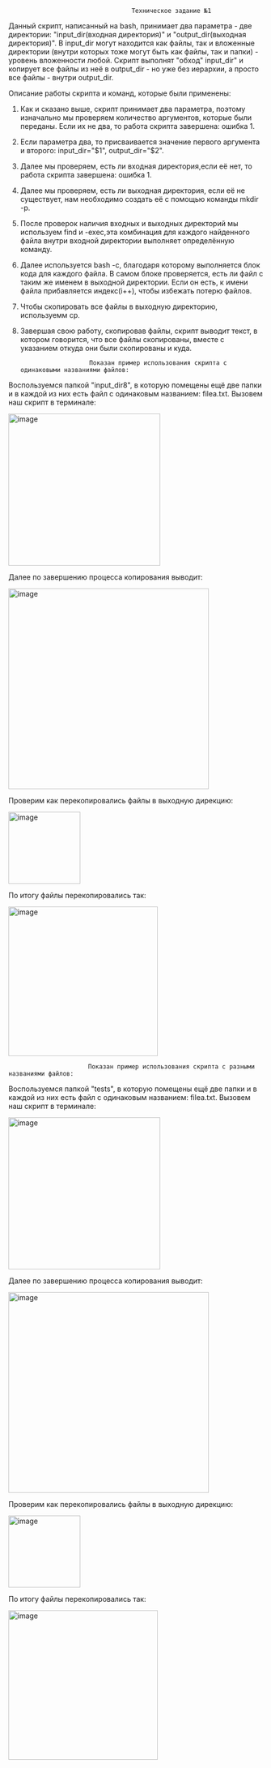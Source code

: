                                       Техническое задание №1
Данный скрипт, написанный на bash, принимает два параметра - две директории: 
"input_dir(входная директория)" и "output_dir(выходная директория)".
В input_dir могут находится как файлы, так и вложенные директории (внутри
которых тоже могут быть как файлы, так и папки) - уровень вложенности любой.
Скрипт выполнят "обход" input_dir" и копирует все файлы из неё в output_dir -
но уже без иерархии, а просто все файлы - внутри output_dir.

Описание работы скрипта и команд, которые были применены:
1. Как и сказано выше, скрипт принимает два параметра, поэтому изначально мы
   проверяем количество аргументов, которые были переданы. Если их не два, то
   работа скрипта завершена: ошибка 1.
2. Если параметра два, то присваивается значение первого аргумента и второго:
   input_dir="$1", output_dir="$2".
3. Далее мы проверяем, есть ли входная директория,если её нет, то работа скрипта
   завершена: ошибка 1.
4. Далее мы проверяем, есть ли выходная директория, если её не существует,
   нам необходимо создать её с помощью команды mkdir -p.
5. После проверок наличия входных и выходных директорий мы используем find и
   -exec,эта комбинация для каждого найденного файла внутри входной
   директории выполняет определённую команду.
7. Далее используется bash -c, благодаря которому выполняется блок кода для
   каждого файла. В самом блоке проверяется, есть ли файл с таким же именем в
   выходной директории. Если он есть, к имени файла прибавляется индекс(i++),
   чтобы избежать потерю файлов.
7. Чтобы скопировать все файлы в выходную директорию, используемм cp.
8. Завершая свою работу, скопировав файлы, скрипт выводит текст, в котором
   говорится, что все файлы скопированы, вместе с указанием откуда они были
   скопированы и куда.

                          Показан пример использования скрипта с одинаковыми названиями файлов:
   
Воспользуемся папкой "input_dir8", в которую помещены ещё две папки и в каждой из них есть файл с одинаковым названием: filea.txt. Вызовем наш скрипт в терминале:

<img width="300" alt="image" src="https://github.com/Nickystm/projecttz/assets/167700874/080e756f-ea2c-422f-a6f8-d94815a364fb">

Далее по завершению процесса копирования выводит: 

<img width="396" alt="image" src="https://github.com/Nickystm/projecttz/assets/167700874/00e52813-af30-4623-a2e3-689f2430a4d5">

Проверим как перекопировались файлы в выходную дирекцию:

<img width="142" alt="image" src="https://github.com/Nickystm/projecttz/assets/167700874/2d360a49-b459-4228-8d9c-33d8c592f671">

По итогу файлы перекопировались так:

<img width="295" alt="image" src="https://github.com/Nickystm/projecttz/assets/167700874/313f1fce-b065-4864-a3d4-7d46a5a91615">

                          Показан пример использования скрипта с разными названиями файлов:
                          
Воспользуемся папкой "tests", в которую помещены ещё две папки и в каждой из них есть файл с одинаковым названием: filea.txt. Вызовем наш скрипт в терминале:

<img width="300" alt="image" src="https://github.com/Nickystm/projecttz/assets/167700874/080e756f-ea2c-422f-a6f8-d94815a364fb">

Далее по завершению процесса копирования выводит: 

<img width="396" alt="image" src="https://github.com/Nickystm/projecttz/assets/167700874/00e52813-af30-4623-a2e3-689f2430a4d5">

Проверим как перекопировались файлы в выходную дирекцию:

<img width="142" alt="image" src="https://github.com/Nickystm/projecttz/assets/167700874/2d360a49-b459-4228-8d9c-33d8c592f671">

По итогу файлы перекопировались так:

<img width="295" alt="image" src="https://github.com/Nickystm/projecttz/assets/167700874/313f1fce-b065-4864-a3d4-7d46a5a91615">

